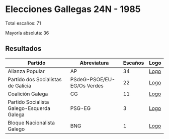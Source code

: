 # Elecciones Gallegas 24N - 1985

Total escaños: 71

Mayoría absoluta: 36

## Resultados

| Partido | Abreviatura | Escaños | Logo |
| - | - | - | - |
| Alianza Popular | AP | 34 | [Logo](https://github.com/playzzz/Pactos/blob/master/Logos/AP.jpg?raw=true)
| Partido dos Socialistas de Galicia | PSdeG-PSOE/EU-EG/Os Verdes | 22 | [Logo](https://github.com/playzzz/Pactos/blob/master/Logos/PSOE.jpg?raw=true)
| Coalición Galega | CG | 11 | [Logo](https://github.com/playzzz/Pactos/blob/master/Logos/CG.jpg?raw=true)
| Partido Socialista Galego-Esquerda Galega | PSG-EG | 3 | [Logo](https://github.com/playzzz/Pactos/blob/master/Logos/PSG-EG.jpg?raw=true)
| Bloque Nacionalista Galego | BNG | 1 | [Logo](https://github.com/playzzz/Pactos/blob/master/Logos/BNG.jpg?raw=true)
